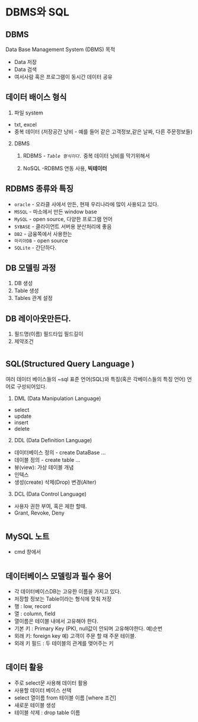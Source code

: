 # DBMS와 SQL
## DBMS
Data Base Management System (DBMS)
목적 
- Data 저장
- Data 검색
- 여서사람 혹은 프로그램이 동시간 데이터 공유
## 데이터 배이스 형식
1. 파일 system 
- txt, excel
- 중복 데이터 (저장공간 낭비 - 예를 들어 같은 고객정보,같은 날짜, 다른 주문정보들)

2. DBMS
    1. RDBMS - _`Table 형식이다.`_ 중복 데이터 낭비를 막기위해서

    2. NoSQL
-RDBMS 연동 사용, __빅테이터__

## RDBMS 종류와 특징
- `oracle` - 오라클 사에서 만든, 현재 우리나라에 많이 사용되고 있다. 
- `MSSQL` - 마소에서 만든 window base
- `MySQL` - open source, 다양한 프로그램 언어 
- `SYBASE` - 클라이언트 서버용 분산처리에 좋음
- `DB2` - 금융쪽에서 사용한는
- `마리아DB` - open source
- `SQLite` - 간단하다.

## DB 모델링 과정
1. DB 생성
2. Table 생성
3. Tables 관계 설정

## DB 레이아웃만든다.
1. 필드명(이름) 필드타입 필드길이
2. 제약조건
#
## SQL(Structured Query Language )
여러 데이터 베이스들의 ~sql 표준 언어(SQL)와 특징(혹은 각베이스들의 특징 언어) 언어로 구성되어있다.
1. DML (Data Manipulation Language)
- select
- update
- insert
- delete

2. DDL (Data Definition Language)
- 데이터베이스 정의 - create DataBase ...
- 데이블 정의 - create table ...
- 뷰(view): 가상 테이블 개념
- 인텍스
- 생성(create) 삭제(Drop) 변경(Alter)
3. DCL (Data Control Language)
- 사용자 권한 부여, 혹은 제한 할때.
- Grant, Revoke, Deny

#
## MySQL 노트
- cmd 창에서 
#
## 데이터베이스 모델링과 필수 용어
- 각 데이터베이스DB는 고유한 이름을 가지고 있다.
- 저장할 정보는 Table이라는 형식에 맞춰 저장
- 행 : low, record
- 열 : column, field
- 열이름은 테이블 내에서 고유해야 한다.
- 기본 키 : Primary Key (PK), null값이 안되며 고유해야한다. 예)순번 
- 외래 키: foreign key 예) 고객이 주문 할 때 주문 테이블.
- 외래 키 필드 : 두 테이블의 관계를 맺어주는 키
#
## 데이터 활용
- 주로 select문 사용해 데이터 활용
- 사용할 데이터 베이스 선택
- select 열이름 from 테이블 이름 [where 조건]
- 새로운 테이블 생성
- 테이블 삭제 : drop table 이름